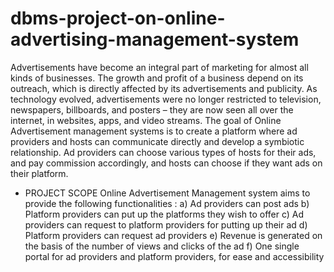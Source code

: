 # dbms-project-on-online-advertising-management-system

Advertisements have become an integral part of marketing for almost all kinds of businesses. The
growth and profit of a business depend on its outreach, which is directly affected by its
advertisements and publicity. As technology evolved, advertisements were no longer restricted to
television, newspapers, billboards, and posters – they are now seen all over the internet, in websites,
apps, and video streams. The goal of Online Advertisement management systems is to create a
platform where ad providers and hosts can communicate directly and develop a symbiotic relationship.
Ad providers can choose various types of hosts for their ads, and pay commission accordingly, and
hosts can choose if they want ads on their platform.
* PROJECT SCOPE
Online Advertisement Management system aims to provide the following functionalities :
a) Ad providers can post ads
b) Platform providers can put up the platforms they wish to offer
c) Ad providers can request to platform providers for putting up their ad
d) Platform providers can request ad providers
e) Revenue is generated on the basis of the number of views and clicks of the ad
f) One single portal for ad providers and platform providers, for ease and accessibility

